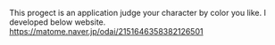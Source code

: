 This progect is an application judge your character by color you like.
I developed below website.
<https://matome.naver.jp/odai/2151646358382126501>
